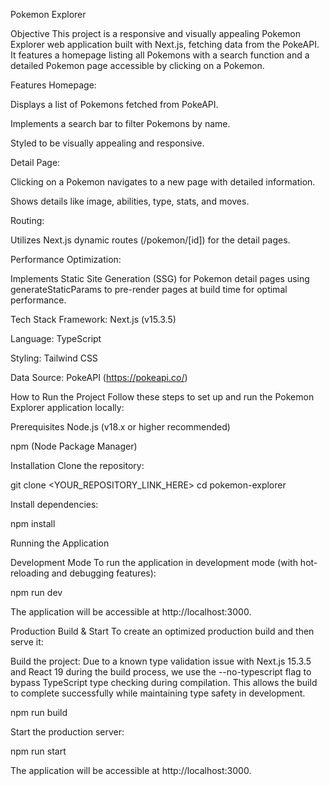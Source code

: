 Pokemon Explorer

Objective
This project is a responsive and visually appealing Pokemon Explorer web application built with Next.js, fetching data from the PokeAPI. It features a homepage listing all Pokemons with a search function and a detailed Pokemon page accessible by clicking on a Pokemon.

Features
Homepage:

Displays a list of Pokemons fetched from PokeAPI.

Implements a search bar to filter Pokemons by name.

Styled to be visually appealing and responsive.


Detail Page:

Clicking on a Pokemon navigates to a new page with detailed information.

Shows details like image, abilities, type, stats, and moves.

Routing:

Utilizes Next.js dynamic routes (/pokemon/[id]) for the detail pages.

Performance Optimization:

Implements Static Site Generation (SSG) for Pokemon detail pages using generateStaticParams to pre-render pages at build time for optimal performance.


Tech Stack
Framework: Next.js (v15.3.5)

Language: TypeScript

Styling: Tailwind CSS

Data Source: PokeAPI (https://pokeapi.co/)


How to Run the Project
Follow these steps to set up and run the Pokemon Explorer application locally:

Prerequisites
Node.js (v18.x or higher recommended)

npm (Node Package Manager)


Installation
Clone the repository:

git clone <YOUR_REPOSITORY_LINK_HERE>
cd pokemon-explorer

Install dependencies:

npm install

Running the Application


Development Mode
To run the application in development mode (with hot-reloading and debugging features):

npm run dev

The application will be accessible at http://localhost:3000.


Production Build & Start
To create an optimized production build and then serve it:

Build the project:
Due to a known type validation issue with Next.js 15.3.5 and React 19 during the build process, we use the --no-typescript flag to bypass TypeScript type checking during compilation. This allows the build to complete successfully while maintaining type safety in development.

npm run build

Start the production server:

npm run start

The application will be accessible at http://localhost:3000.

